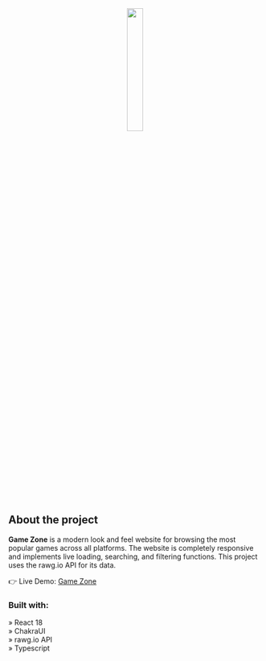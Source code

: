 <div  align='center'><img style="width:25%;border-radius: 30%" src='https://github.com/RuneMyrskog/GameZone/assets/48970872/c6f30f17-1c64-44a5-ac3c-2194cb661b4e'/></div>


<h2>About the project</h2>

<p><b>Game Zone</b> is a modern look and feel website for browsing the most popular games across all platforms. The website is completely responsive and implements live loading, searching, and filtering functions. This project uses the rawg.io API for its data.<br/>
</p>

👉 Live Demo: <a href='https://the-game-zone.app/'>Game Zone</a>

<h3>Built with:</h3>

» React 18 <br>
» ChakraUI <br>
» rawg.io API <br>
» Typescript <br>

<br>
